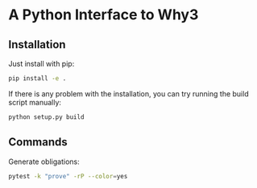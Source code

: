 # A Python Interface to Why3

## Installation

Just install with pip:

```sh
pip install -e .
```

If there is any problem with the installation, you can try running the build script manually:

```sh
python setup.py build
```

## Commands

Generate obligations:
```sh
pytest -k "prove" -rP --color=yes
```